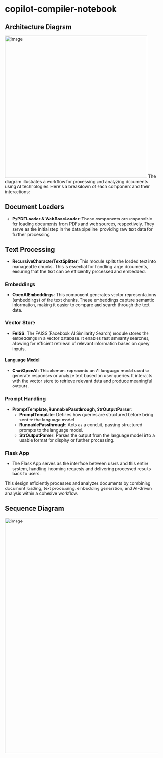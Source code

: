 # copilot-compiler-notebook
## Architecture Diagram
<img width="468" alt="image" src="https://github.com/user-attachments/assets/87e04631-88c2-403b-a2c3-fa3125cb0c31">
The diagram illustrates a workflow for processing and analyzing documents using AI technologies. Here's a breakdown of each component and their interactions:

## Document Loaders
- **PyPDFLoader & WebBaseLoader**: These components are responsible for loading documents from PDFs and web sources, respectively. They serve as the initial step in the data pipeline, providing raw text data for further processing.

## Text Processing
- **RecursiveCharacterTextSplitter**: This module splits the loaded text into manageable chunks. This is essential for handling large documents, ensuring that the text can be efficiently processed and embedded.

### Embeddings
- **OpenAIEmbeddings**: This component generates vector representations (embeddings) of the text chunks. These embeddings capture semantic information, making it easier to compare and search through the text data.

### Vector Store
- **FAISS**: The FAISS (Facebook AI Similarity Search) module stores the embeddings in a vector database. It enables fast similarity searches, allowing for efficient retrieval of relevant information based on query inputs.

#### Language Model
- **ChatOpenAI**: This element represents an AI language model used to generate responses or analyze text based on user queries. It interacts with the vector store to retrieve relevant data and produce meaningful outputs.

### Prompt Handling
- **PromptTemplate, RunnablePassthrough, StrOutputParser**: 
  - **PromptTemplate**: Defines how queries are structured before being sent to the language model.
  - **RunnablePassthrough**: Acts as a conduit, passing structured prompts to the language model.
  - **StrOutputParser**: Parses the output from the language model into a usable format for display or further processing.

### Flask App
- The Flask App serves as the interface between users and this entire system, handling incoming requests and delivering processed results back to users.

This design efficiently processes and analyzes documents by combining document loading, text processing, embedding generation, and AI-driven analysis within a cohesive workflow.

## Sequence Diagram
<img width="775" alt="image" src="https://github.com/user-attachments/assets/5cf245a5-7103-4dd9-b8ac-efe3a1d72a5b">


